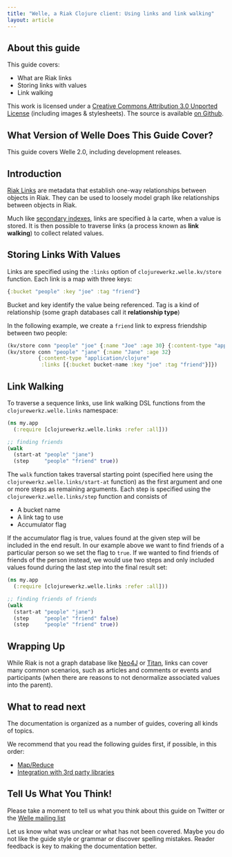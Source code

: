 ```yaml
---
title: "Welle, a Riak Clojure client: Using links and link walking"
layout: article
---
```


## About this guide

This guide covers:

 * What are Riak links
 * Storing links with values
 * Link walking

This work is licensed under a <a rel="license"
href="http://creativecommons.org/licenses/by/3.0/">Creative Commons
Attribution 3.0 Unported License</a> (including images &
stylesheets). The source is available [on Github](https://github.com/clojurewerkz/welle.docs).


## What Version of Welle Does This Guide Cover?

This guide covers Welle 2.0, including development releases.


## Introduction

[Riak Links](http://docs.basho.com/riak/latest/theory/concepts/Links/) are metadata that
establish one-way relationships between objects in Riak. They can be
used to loosely model graph like relationships between objects in
Riak.

Much like [secondary indexes](/2i.html), links are specified à la
carte, when a value is stored. It is then possible to traverse links
(a process known as **link walking**) to collect related values.


## Storing Links With Values

Links are specified using the `:links` option of
`clojurewerkz.welle.kv/store` function. Each link is a map with three
keys:

``` clojure
{:bucket "people" :key "joe" :tag "friend"}
```

Bucket and key identify the value being referenced. Tag is a kind of
relationship (some graph databases call it **relationship type**)

In the following example, we create a `friend` link to express
friendship between two people:

``` clojure
(kv/store conn "people" "joe" {:name "Joe" :age 30} {:content-type "application/clojure"})
(kv/store conn "people" "jane" {:name "Jane" :age 32}
          {:content-type "application/clojure"
           :links [{:bucket bucket-name :key "joe" :tag "friend"}]})
```


## Link Walking

To traverse a sequence links, use link walking DSL functions from the
`clojurewerkz.welle.links` namespace:

``` clojure
(ns my.app
  (:require [clojurewerkz.welle.links :refer :all]))

;; finding friends
(walk
  (start-at "people" "jane")
  (step     "people" "friend" true))
```

The `walk` function takes traversal starting point (specified here
using the `clojurewerkz.welle.links/start-at` function) as the first
argument and one or more steps as remaining arguments. Each step is
specified using the `clojurewerkz.welle.links/step` function and
consists of

 * A bucket name
 * A link tag to use
 * Accumulator flag

If the accumulator flag is true, values found at the given step will
be included in the end result. In our example above we want to find
friends of a particular person so we set the flag to `true`. If we
wanted to find friends of friends of the person instead, we would use
two steps and only included values found during the last step into the
final result set:

``` clojure
(ns my.app
  (:require [clojurewerkz.welle.links :refer :all]))

;; finding friends of friends
(walk
  (start-at "people" "jane")
  (step     "people" "friend" false)
  (step     "people" "friend" true))
```


## Wrapping Up

While Riak is not a graph database like [Neo4J](http://neo4j.org) or
[Titan](http://thinkaurelius.github.com/titan/), links can cover many
common scenarios, such as articles and comments or events and
participants (when there are reasons to not denormalize associated
values into the parent).


## What to read next

The documentation is organized as a number of guides, covering all kinds of topics.

We recommend that you read the following guides first, if possible, in this order:

 * [Map/Reduce](/articles/mapreduce.html)
 * [Integration with 3rd party libraries](/articles/integration.html)



## Tell Us What You Think!

Please take a moment to tell us what you think about this guide on
Twitter or the [Welle mailing
list](https://groups.google.com/forum/#!forum/clojure-riak)

Let us know what was unclear or what has not been covered. Maybe you
do not like the guide style or grammar or discover spelling
mistakes. Reader feedback is key to making the documentation better.
